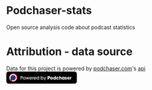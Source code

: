# Podchaser-stats
Open source analysis code about podcast statistics

# Attribution - data source
Data for this project is powered by [podchaser.com](https://www.podchaser.com)'s [api](https://api-docs.podchaser.com/docs/api/)<br/>
![badge](/attribution/badge.png)

